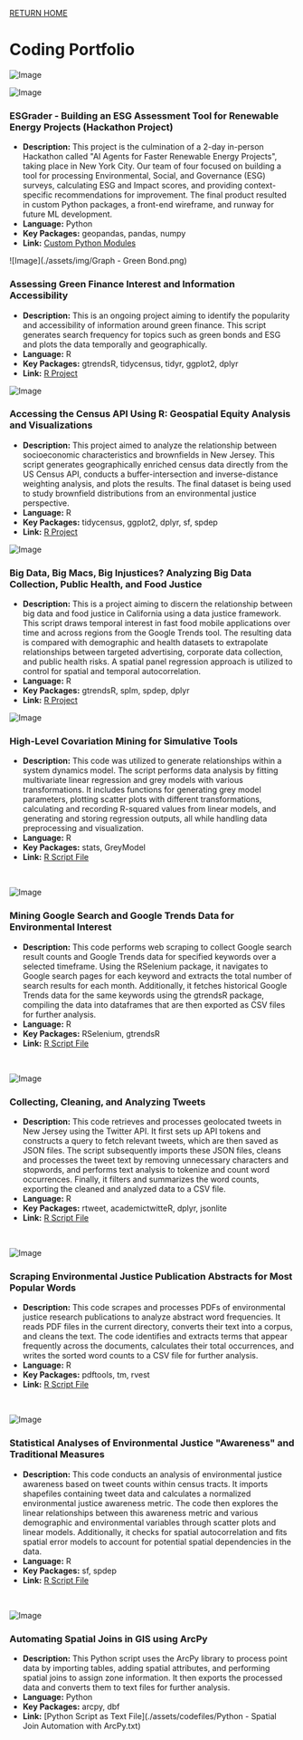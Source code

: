 [RETURN HOME](https://cjknoble.github.io/)

# Coding Portfolio

![Image](./assets/img/SDModel.gif)


![Image](./assets/img/Hackathon-ESGrader2.png)
### ESGrader - Building an ESG Assessment Tool for Renewable Energy Projects (Hackathon Project)
- **Description:** This project is the culmination of a 2-day in-person Hackathon called "AI Agents for Faster Renewable Energy Projects", taking place in New York City. Our team of four focused on building a tool for processing Environmental, Social, and Governance (ESG) surveys, calculating ESG and Impact scores, and providing context-specific recommendations for improvement. The final product resulted in custom Python packages, a front-end wireframe, and runway for future ML development. 
- **Language:** Python
- **Key Packages:** geopandas, pandas, numpy
- **Link:** [Custom Python Modules](https://github.com/cjknoble/Hackathon_ESGrader/blob/main/Tutorial_JupyterNotebook.ipynb)

![Image](./assets/img/Graph - Green Bond.png)
### Assessing Green Finance Interest and Information Accessibility 
- **Description:** This is an ongoing project aiming to identify the popularity and accessibility of information around green finance. This script generates search frequency for topics such as green bonds and ESG and plots the data temporally and geographically. 
- **Language:** R
- **Key Packages:** gtrendsR, tidycensus, tidyr, ggplot2, dplyr
- **Link:** [R Project](https://github.com/cjknoble/Paper-GreenFinance/blob/main/R%20Script%20-%20Green%20Finance.R)

![Image](./assets/img/census.png)
### Accessing the Census API Using R: Geospatial Equity Analysis and Visualizations
- **Description:** This project aimed to analyze the relationship between socioeconomic characteristics and brownfields in New Jersey. This script generates geographically enriched census data directly from the US Census API, conducts a buffer-intersection and inverse-distance weighting analysis, and plots the results. The final dataset is being used to study brownfield distributions from an environmental justice perspective.
- **Language:** R
- **Key Packages:** tidycensus, ggplot2, dplyr, sf, spdep
- **Link:** [R Project](https://github.com/cjknoble/Paper-Brownfields/tree/main/R%20Project)

![Image](./assets/img/fastfood.png)
### Big Data, Big Macs, Big Injustices? Analyzing Big Data Collection, Public Health, and Food Justice
- **Description:** This is a project aiming to discern the relationship between big data and food justice in California using a data justice framework. This script draws temporal interest in fast food mobile applications over time and across regions from the Google Trends tool. The resulting data is compared with demographic and health datasets to extrapolate relationships between targeted advertising, corporate data collection, and public health risks. A spatial panel regression approach is utilized to control for spatial and temporal autocorrelation. 
- **Language:** R
- **Key Packages:** gtrendsR, splm, spdep, dplyr
- **Link:** [R Project](https://github.com/cjknoble/Paper-FoodJustice_BigData)

![Image](./assets/img/Rplot01_1.png)
### High-Level Covariation Mining for Simulative Tools
- **Description:** This code was utilized to generate relationships within a system dynamics model. The script performs data analysis by fitting multivariate linear regression and grey models with various transformations. It includes functions for generating grey model parameters, plotting scatter plots with different transformations, calculating and recording R-squared values from linear models, and generating and storing regression outputs, all while handling data preprocessing and visualization.
- **Language:** R
- **Key Packages:** stats, GreyModel
- **Link:** [R Script File](https://github.com/cjknoble/NewarkDataMining/blob/main/Covariation%20Mining%20Script.R)

<br>

![Image](./assets/img/googlescrape.png)
### Mining Google Search and Google Trends Data for Environmental Interest
- **Description:** This code performs web scraping to collect Google search result counts and Google Trends data for specified keywords over a selected timeframe. Using the RSelenium package, it navigates to Google search pages for each keyword and extracts the total number of search results for each month. Additionally, it fetches historical Google Trends data for the same keywords using the gtrendsR package, compiling the data into dataframes that are then exported as CSV files for further analysis.
- **Language:** R
- **Key Packages:** RSelenium, gtrendsR
- **Link:** [R Script File](https://github.com/cjknoble/NewarkDataMining/blob/b593d531eca4a7b223fb0beb05ea135c2a6b568a/R%20-%20Google%20Trends%20and%20Search%20Engine%20Scraping.R)

<br>

![Image](./assets/img/twitterclean.png)
### Collecting, Cleaning, and Analyzing Tweets 
- **Description:** This code retrieves and processes geolocated tweets in New Jersey using the Twitter API. It first sets up API tokens and constructs a query to fetch relevant tweets, which are then saved as JSON files. The script subsequently imports these JSON files, cleans and processes the tweet text by removing unnecessary characters and stopwords, and performs text analysis to tokenize and count word occurrences. Finally, it filters and summarizes the word counts, exporting the cleaned and analyzed data to a CSV file.
- **Language:** R
- **Key Packages:** rtweet, academictwitteR, dplyr, jsonlite
- **Link:** [R Script File](https://github.com/cjknoble/Paper-EJ_Twitter/blob/57a06b5d5f8a5e6bea7a6c2217dda594bed5d5d2/PullingTweets.R)

<br>

![Image](./assets/img/scrape.png)
### Scraping Environmental Justice Publication Abstracts for Most Popular Words
- **Description:** This code scrapes and processes PDFs of environmental justice research publications to analyze abstract word frequencies. It reads PDF files in the current directory, converts their text into a corpus, and cleans the text. The code identifies and extracts terms that appear frequently across the documents, calculates their total occurrences, and writes the sorted word counts to a CSV file for further analysis.
- **Language:** R
- **Key Packages:** pdftools, tm, rvest
- **Link:** [R Script File](https://github.com/cjknoble/Paper-EJ_Twitter/blob/ba02134a158b4255911e5b66b14ddae47a31cf1f/ScrapingAbstracts.R)

<br> 

![Image](./assets/img/stats.png)
### Statistical Analyses of Environmental Justice "Awareness" and Traditional Measures
- **Description:** This code conducts an analysis of environmental justice awareness based on tweet counts within census tracts. It imports shapefiles containing tweet data and calculates a normalized environmental justice awareness metric. The code then explores the linear relationships between this awareness metric and various demographic and environmental variables through scatter plots and linear models. Additionally, it checks for spatial autocorrelation and fits spatial error models to account for potential spatial dependencies in the data.
- **Language:** R
- **Key Packages:** sf, spdep
- **Link:** [R Script File](https://github.com/cjknoble/Paper-EJ_Twitter/blob/31a2ca8e00d2b19ac8cf521900d3387b24b24dbe/StatAnalysis_SAR.R)

<br> 

![Image](./assets/img/arcpy.png)
### Automating Spatial Joins in GIS using ArcPy
- **Description:** This Python script uses the ArcPy library to process point data by importing tables, adding spatial attributes, and performing spatial joins to assign zone information. It then exports the processed data and converts them to text files for further analysis.
- **Language:** Python
- **Key Packages:** arcpy, dbf
- **Link:** [Python Script as Text File](./assets/codefiles/Python - Spatial Join Automation with ArcPy.txt)
